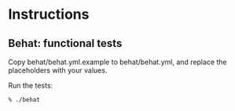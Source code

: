 Instructions
============

Behat: functional tests
-----------------------

Copy behat/behat.yml.example to behat/behat.yml, and replace the placeholders with your values.

Run the tests:

    % ./behat
